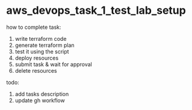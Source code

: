 # aws_devops_task_1_test_lab_setup

how to complete task: 
1. write terraform code 
2. generate terraform plan 
3. test it using the script  
4. deploy resources
5. submit task & wait for approval 
6. delete resources

todo: 
1. add tasks description 
2. update gh workflow
